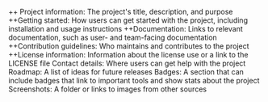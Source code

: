 ++ Project information: The project's title, description, and purpose 
++Getting started: How users can get started with the project, including installation and usage instructions 
++Documentation: Links to relevant documentation, such as user- and team-facing documentation 
++Contribution guidelines: Who maintains and contributes to the project 
++License information: Information about the license use or a link to the LICENSE file 
Contact details: Where users can get help with the project 
Roadmap: A list of ideas for future releases 
Badges: A section that can include badges that link to important tools and show stats about the project 
Screenshots: A folder or links to images from other sources 
